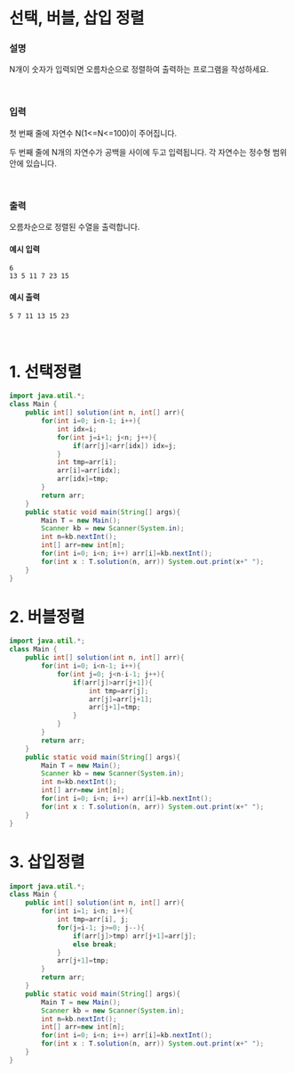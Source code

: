 # 선택, 버블, 삽입 정렬
### 설명
N개이 숫자가 입력되면 오름차순으로 정렬하여 출력하는 프로그램을 작성하세요.

<br>

### 입력
첫 번째 줄에 자연수 N(1<=N<=100)이 주어집니다.

두 번째 줄에 N개의 자연수가 공백을 사이에 두고 입력됩니다. 각 자연수는 정수형 범위 안에 있습니다.

<br>

### 출력
오름차순으로 정렬된 수열을 출력합니다.


#### 예시 입력
```
6
13 5 11 7 23 15
```


#### 예시 출력
```
5 7 11 13 15 23
```


<br>


# 1. 선택정렬
```java
import java.util.*;
class Main {	
	public int[] solution(int n, int[] arr){
		for(int i=0; i<n-1; i++){
			int idx=i;
			for(int j=i+1; j<n; j++){
				if(arr[j]<arr[idx]) idx=j;
			}
			int tmp=arr[i];
			arr[i]=arr[idx];
			arr[idx]=tmp;
		}
		return arr;
	}
	public static void main(String[] args){
		Main T = new Main();
		Scanner kb = new Scanner(System.in);
		int n=kb.nextInt();
		int[] arr=new int[n];
		for(int i=0; i<n; i++) arr[i]=kb.nextInt();
		for(int x : T.solution(n, arr)) System.out.print(x+" ");
	}
}

```

# 2. 버블정렬
```java
import java.util.*;
class Main {	
	public int[] solution(int n, int[] arr){
		for(int i=0; i<n-1; i++){
			for(int j=0; j<n-i-1; j++){
				if(arr[j]>arr[j+1]){
					int tmp=arr[j];
					arr[j]=arr[j+1];
					arr[j+1]=tmp;
				}
			}	
		}
		return arr;
	}
	public static void main(String[] args){
		Main T = new Main();
		Scanner kb = new Scanner(System.in);
		int n=kb.nextInt();
		int[] arr=new int[n];
		for(int i=0; i<n; i++) arr[i]=kb.nextInt();
		for(int x : T.solution(n, arr)) System.out.print(x+" ");
	}
}
```

# 3. 삽입정렬
```java
import java.util.*;
class Main {	
	public int[] solution(int n, int[] arr){
		for(int i=1; i<n; i++){
			int tmp=arr[i], j;
			for(j=i-1; j>=0; j--){
				if(arr[j]>tmp) arr[j+1]=arr[j];
				else break;
			}
			arr[j+1]=tmp;
		}
		return arr;
	}
	public static void main(String[] args){
		Main T = new Main();
		Scanner kb = new Scanner(System.in);
		int n=kb.nextInt();
		int[] arr=new int[n];
		for(int i=0; i<n; i++) arr[i]=kb.nextInt();
		for(int x : T.solution(n, arr)) System.out.print(x+" ");
	}
}
```

<br>

